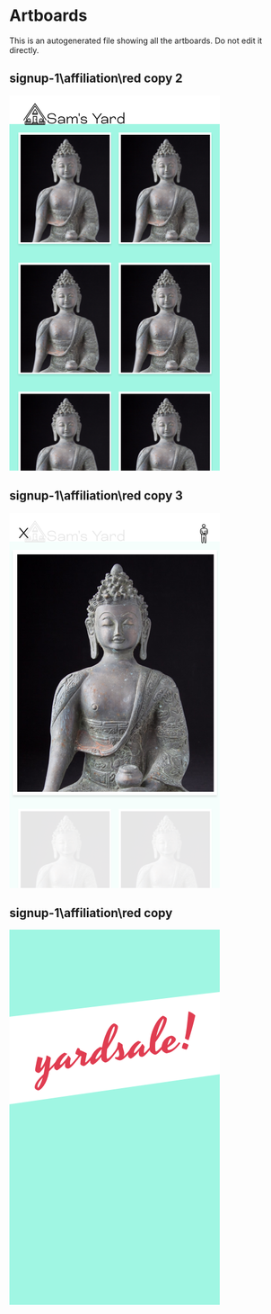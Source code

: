 # Artboards

This is an autogenerated file showing all the artboards. Do not edit it directly.

## signup-1\affiliation\red copy 2

![signup-1\affiliation\red copy 2](./.exportedArtboards/new/signup-1%5Caffiliation%5Cred%20copy%202.png)


## signup-1\affiliation\red copy 3

![signup-1\affiliation\red copy 3](./.exportedArtboards/new/signup-1%5Caffiliation%5Cred%20copy%203.png)


## signup-1\affiliation\red copy

![signup-1\affiliation\red copy](./.exportedArtboards/new/signup-1%5Caffiliation%5Cred%20copy.png)

